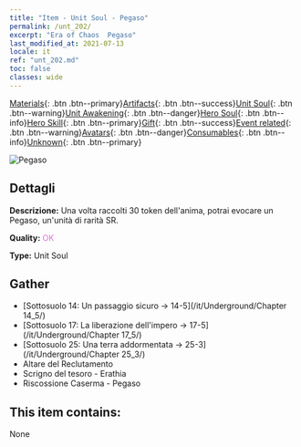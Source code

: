 ```yaml
---
title: "Item - Unit Soul - Pegaso"
permalink: /unt_202/
excerpt: "Era of Chaos  Pegaso"
last_modified_at: 2021-07-13
locale: it
ref: "unt_202.md"
toc: false
classes: wide
---
```

 [Materials](/ItemsIT/){: .btn .btn--primary}[Artifacts](/ItemsIT/Artifacts/){: .btn .btn--success}[Unit Soul](/ItemsIT/UnitSoul/){: .btn .btn--warning}[Unit Awakening](/ItemsIT/UnitAwakening/){: .btn .btn--danger}[Hero Soul](/ItemsIT/HeroSoul/){: .btn .btn--info}[Hero Skill](/ItemsIT/HeroSkill/){: .btn .btn--primary}[Gift](/ItemsIT/Gift/){: .btn .btn--success}[Event related](/ItemsIT/Events/){: .btn .btn--warning}[Avatars](/ItemsIT/Avatars/){: .btn .btn--danger}[Consumables](/ItemsIT/Consumables/){: .btn .btn--info}[Unknown](/ItemsIT/Unknown/){: .btn .btn--primary}

 ![Pegaso](/images/u/ti_feima.jpg)

## Dettagli
 **Descrizione:** Una volta raccolti 30 token dell'anima, potrai evocare un Pegaso, un'unità di rarità SR.

 **Quality:** <span style="color: #DA70D6">OK</span>

 **Type:** Unit Soul

## Gather

*    [Sottosuolo 14: Un passaggio sicuro -> 14-5](/it/Underground/Chapter 14_5/) 
*    [Sottosuolo 17: La liberazione dell'impero -> 17-5](/it/Underground/Chapter 17_5/) 
*    [Sottosuolo 25: Una terra addormentata -> 25-3](/it/Underground/Chapter 25_3/) 
*    Altare del Reclutamento 
*    Scrigno del tesoro - Erathia 
*    Riscossione Caserma - Pegaso 

## This item contains:

  None


